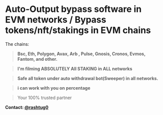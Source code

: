 # Auto-Output bypass software in EVM networks / Bypass tokens/nft/stakings in EVM chains


The chains:
> **Bsc, Eth, Polygon, Avax, Arb , Pulse, Gnosis, Cronos, Evmos, Fantom, and other.**

> **I'm filming ABSOLUTELY All STAKING in ALL networks**

> **Safe all token under auto withdrawal bot(Sweeper) in all networks.**

> **i can work with you on percentage**

> Your 100% trusted partner


**Contact: [@rashtug0](https://t.me/rashtug0)**
